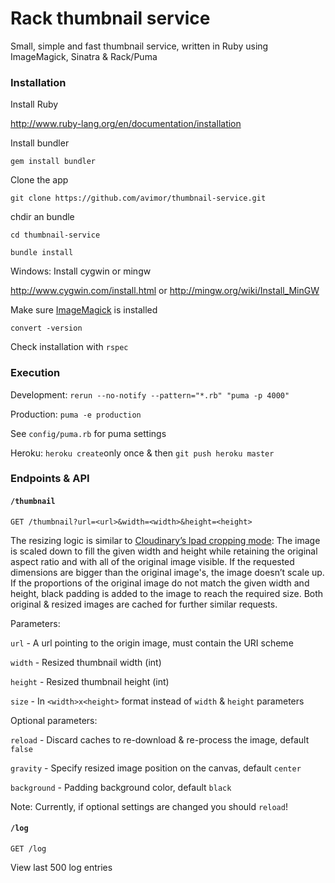 Rack thumbnail service
=====================

Small, simple and fast thumbnail service, written in Ruby using ImageMagick, Sinatra & Rack/Puma

### Installation

Install Ruby

http://www.ruby-lang.org/en/documentation/installation

Install bundler

`gem install bundler`

Clone the app

`git clone https://github.com/avimor/thumbnail-service.git`

chdir an bundle

`cd thumbnail-service`

`bundle install`

Windows: Install cygwin or mingw

http://www.cygwin.com/install.html or http://mingw.org/wiki/Install_MinGW

Make sure [ImageMagick](http://www.imagemagick.org) is installed

`convert -version`

Check installation with `rspec`

### Execution

Development: `rerun --no-notify --pattern="*.rb" "puma -p 4000"`

Production: `puma -e production`

See `config/puma.rb` for puma settings

Heroku: `heroku create`only once & then `git push heroku master`

### Endpoints & API

#### `/thumbnail`

`GET /thumbnail?url=<url>&width=<width>&height=<height>`

The resizing logic is similar to [Cloudinary’s lpad cropping mode](https://cloudinary.com/documentation/image_transformations#lpad_limit_pad):
The image is scaled down to fill the given width and height while retaining the
original aspect ratio and with all of the original image visible. If the requested
dimensions are bigger than the original image&#39;s, the image doesn’t scale up. If
the proportions of the original image do not match the given width and height,
black padding is added to the image to reach the required size.
Both original & resized images are cached for further similar requests.

Parameters:

`url` - A url pointing to the origin image, must contain the URI scheme

`width` - Resized thumbnail width (int)

`height` - Resized thumbnail height (int)

`size` - In `<width>x<height>` format instead of `width` & `height` parameters

Optional parameters:

`reload` - Discard caches to re-download & re-process the image, default `false`

`gravity` - Specify resized image position on the canvas, default `center`

`background` - Padding background color, default `black`

Note: Currently, if optional settings are changed you should `reload`!

#### `/log`

`GET /log`

View last 500 log entries
